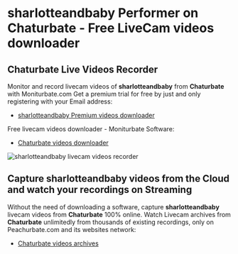 # sharlotteandbaby Performer on Chaturbate - Free LiveCam videos downloader

## Chaturbate Live Videos Recorder

Monitor and record livecam videos of **sharlotteandbaby** from **Chaturbate** with Moniturbate.com
Get a premium trial for free by just and only registering with your Email address:
* [sharlotteandbaby Premium videos downloader](https://moniturbate.com/request-demo-licence-key.html)

Free livecam videos downloader - Moniturbate Software:
* [Chaturbate videos downloader](https://moniturbate.com/moniturbate-download-software.html)

![sharlotteandbaby livecam videos recorder](https://peachurnet.com/templates/moniturbate-software.png)


## Capture sharlotteandbaby videos from the Cloud and watch your recordings on Streaming

Without the need of downloading a software, capture **sharlotteandbaby** livecam videos from **Chaturbate** 100% online.
Watch Livecam archives from **Chaturbate** unlimitedly from thousands of existing recordings, only on Peachurbate.com and its websites network:
* [Chaturbate videos archives](https://peachurnet.com/)